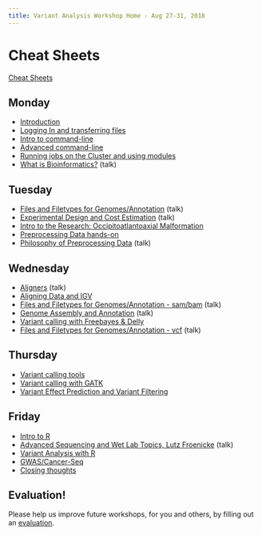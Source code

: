 ```yaml
---
title: Variant Analysis Workshop Home - Aug 27-31, 2018
---
```


Cheat Sheets
=======

[Cheat Sheets](cheatSheetIndex.md)


Monday
----------

* [Introduction](monday/Introduction.pdf)
* [Logging In and transferring files](monday/logging-in)
* [Intro to command-line](monday/command-line-intro)
* [Advanced command-line](monday/advanced-command-line)
* [Running jobs on the Cluster and using modules](monday/cluster)
* [What is Bioinformatics?](additional_lectures/What_is_Bioinformatics.pdf) (talk)


Tuesday
----------

* [Files and Filetypes for Genomes/Annotation](tuesday/Filetypes.pdf) (talk)
* [Experimental Design and Cost Estimation](tuesday/ExperimentalDesign.pdf) (talk)
* [Intro to the Research: Occipitoatlantoaxial Malformation](tuesday/OAAM.pdf)
* [Preprocessing Data hands-on](tuesday/preproc)
* [Philosophy of Preprocessing Data](tuesday/Preprocessing.pdf) (talk)


Wednesday
----------

* [Aligners](wednesday/Aligners.pdf) (talk)
* [Aligning Data and IGV](wednesday/alignment)
* [Files and Filetypes for Genomes/Annotation - sam/bam](tuesday/Filetypes.pdf) (talk)
* [Genome Assembly and Annotation](wednesday/GenomeAssembly.pdf) (talk)
* [Variant calling with Freebayes & Delly](wednesday/variant_calling)
* [Files and Filetypes for Genomes/Annotation - vcf](tuesday/Filetypes.pdf) (talk)


Thursday
----------

* [Variant calling tools](thursday/variantcalling)
* [Variant calling with GATK](wednesday/gatk)
* [Variant Effect Prediction and Variant Filtering](thursday/snpeff)


Friday
----------

* [Intro to R](friday/Intro2R.md)
* [Advanced Sequencing and Wet Lab Topics, Lutz Froenicke](friday/VariantAnalysisBioinformaticsWorkshop_082017.pdf) (talk)
* [Variant Analysis with R](friday/Variant-Analysis-by-R.md)
* [GWAS/Cancer-Seq](friday/GWAS_Cancer.pdf)
* [Closing thoughts](friday/Closing_Thoughts.pdf)

Evaluation!
-----------

Please help us improve future workshops, for you and others, by filling out an [evaluation]().
